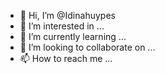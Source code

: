 - 👋 Hi, I’m @Idinahuypes
- 👀 I’m interested in ...
- 🌱 I’m currently learning ...
- 💞️ I’m looking to collaborate on ...
- 📫 How to reach me ...

<!---
Idinahuypes/Idinahuypes is a ✨ special ✨ repository because its `README.md` (this file) appears on your GitHub profile.
You can click the Preview link to take a look at your changes.
--->
